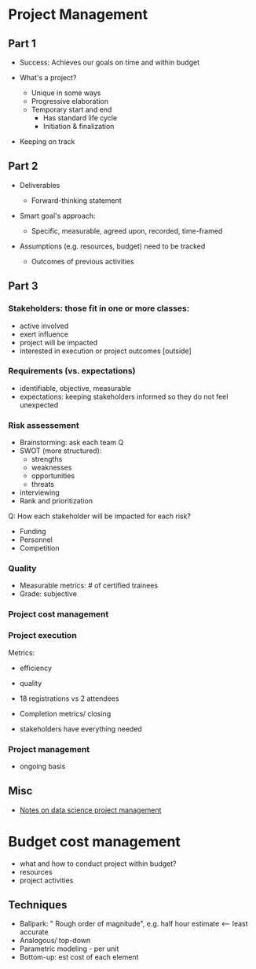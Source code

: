 
# Project Management 

## Part 1

- Success: Achieves our goals on time and within budget 

- What's a project?
  - Unique in some ways 
  - Progressive elaboration
  - Temporary start and end
    - Has standard life cycle
    - Initiation & finalization 

- Keeping on track

## Part 2

- Deliverables
  - Forward-thinking statement
- Smart goal's approach:
  - Specific, measurable, agreed upon, recorded, time-framed
   
- Assumptions (e.g. resources, budget) need to be tracked
  - Outcomes of previous activities


## Part 3

### Stakeholders: those fit in one or more classes:
- active involved
- exert influence
- project will be impacted
- interested in execution or project outcomes [outside]

### Requirements (vs. expectations)

- identifiable, objective, measurable
- expectations: keeping stakeholders informed so they do not feel unexpected

### Risk assessement 

- Brainstorming: ask each team Q
- SWOT (more structured):
  - strengths
  - weaknesses
  - opportunities 
  - threats
- interviewing
- Rank and prioritization  

Q: How each stakeholder will be impacted for each risk?

- Funding
- Personnel
- Competition


### Quality
- Measurable metrics: # of certified trainees
- Grade: subjective

### Project cost management

### Project execution 

Metrics:
- efficiency 
- quality
- 18 registrations vs 2 attendees

- Completion metrics/ closing
- stakeholders have everything needed


### Project management
- ongoing basis

## Misc
- [Notes on data science project management](data_science.md)


# Budget cost management
- what and how to conduct project within budget?
- resources
- project activities

## Techniques
- Ballpark: " Rough order of magnitude", e.g. half hour estimate <-- least accurate
- Analogous/ top-down
- Parametric modeling - per unit
- Bottom-up: est cost of each element
